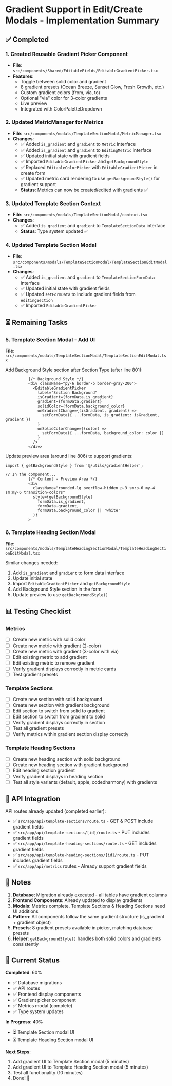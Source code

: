 # Gradient Support in Edit/Create Modals - Implementation Summary

## ✅ Completed

### 1. Created Reusable Gradient Picker Component
- **File**: `src/components/Shared/EditableFields/EditableGradientPicker.tsx`
- **Features**:
  - Toggle between solid color and gradient
  - 8 gradient presets (Ocean Breeze, Sunset Glow, Fresh Growth, etc.)
  - Custom gradient colors (from, via, to)
  - Optional "via" color for 3-color gradients
  - Live preview
  - Integrated with ColorPaletteDropdown

### 2. Updated MetricManager for Metrics
- **File**: `src/components/modals/TemplateSectionModal/MetricManager.tsx`
- **Changes**:
  - ✅ Added `is_gradient` and `gradient` to `Metric` interface
  - ✅ Added `is_gradient` and `gradient` to `EditingMetric` interface
  - ✅ Updated initial state with gradient fields
  - ✅ Imported `EditableGradientPicker` and `getBackgroundStyle`
  - ✅ Replaced `EditableColorPicker` with `EditableGradientPicker` in create form
  - ✅ Updated metric card rendering to use `getBackgroundStyle()` for gradient support
  - **Status**: Metrics can now be created/edited with gradients ✅

### 3. Updated Template Section Context
- **File**: `src/components/modals/TemplateSectionModal/context.tsx`
- **Changes**:
  - ✅ Added `is_gradient` and `gradient` to `TemplateSectionData` interface
  - **Status**: Type system updated ✅

### 4. Updated Template Section Modal
- **File**: `src/components/modals/TemplateSectionModal/TemplateSectionEditModal.tsx`
- **Changes**:
  - ✅ Added `is_gradient` and `gradient` to `TemplateSectionFormData` interface
  - ✅ Updated initial state with gradient fields
  - ✅ Updated `setFormData` to include gradient fields from `editingSection`
  - ✅ Imported `EditableGradientPicker`

## ⏳ Remaining Tasks

### 5. Template Section Modal - Add UI
**File**: `src/components/modals/TemplateSectionModal/TemplateSectionEditModal.tsx`

Add Background Style section after Section Type (after line 801):

```tsx
          {/* Background Style */}
          <div className="py-6 border-b border-gray-200">
            <EditableGradientPicker
              label="Section Background"
              isGradient={formData.is_gradient}
              gradient={formData.gradient}
              solidColor={formData.background_color}
              onGradientChange={(isGradient, gradient) => 
                setFormData({ ...formData, is_gradient: isGradient, gradient })
              }
              onSolidColorChange={(color) => 
                setFormData({ ...formData, background_color: color })
              }
            />
          </div>
```

Update preview area (around line 806) to support gradients:

```tsx
import { getBackgroundStyle } from '@/utils/gradientHelper';

// In the component...
          {/* Content - Preview Area */}
          <div 
            className="rounded-lg overflow-hidden p-3 sm:p-6 my-4 sm:my-6 transition-colors"
            style={getBackgroundStyle(
              formData.is_gradient, 
              formData.gradient, 
              formData.background_color || 'white'
            )}
          >
```

### 6. Template Heading Section Modal
**File**: `src/components/modals/TemplateHeadingSectionModal/TemplateHeadingSectionEditModal.tsx`

Similar changes needed:
1. Add `is_gradient` and `gradient` to form data interface
2. Update initial state
3. Import `EditableGradientPicker` and `getBackgroundStyle`
4. Add Background Style section in the form
5. Update preview to use `getBackgroundStyle()`

## 📊 Testing Checklist

### Metrics
- [ ] Create new metric with solid color
- [ ] Create new metric with gradient (2-color)
- [ ] Create new metric with gradient (3-color with via)
- [ ] Edit existing metric to add gradient
- [ ] Edit existing metric to remove gradient
- [ ] Verify gradient displays correctly in metric cards
- [ ] Test gradient presets

### Template Sections
- [ ] Create new section with solid background
- [ ] Create new section with gradient background
- [ ] Edit section to switch from solid to gradient
- [ ] Edit section to switch from gradient to solid
- [ ] Verify gradient displays correctly in section
- [ ] Test all gradient presets
- [ ] Verify metrics within gradient section display correctly

### Template Heading Sections
- [ ] Create new heading section with solid background
- [ ] Create new heading section with gradient background  
- [ ] Edit heading section gradient
- [ ] Verify gradient displays in heading section
- [ ] Test all style variants (default, apple, codedharmony) with gradients

## 🔧 API Integration

API routes already updated (completed earlier):
- ✅ `src/app/api/template-sections/route.ts` - GET & POST include gradient fields
- ✅ `src/app/api/template-sections/[id]/route.ts` - PUT includes gradient fields
- ✅ `src/app/api/template-heading-sections/route.ts` - GET includes gradient fields
- ✅ `src/app/api/template-heading-sections/[id]/route.ts` - PUT includes gradient fields
- ✅ `src/app/api/metrics` routes - Already support gradient fields

## 📝 Notes

1. **Database**: Migration already executed - all tables have gradient columns
2. **Frontend Components**: Already updated to display gradients
3. **Modals**: Metrics complete, Template Sections & Heading Sections need UI additions
4. **Pattern**: All components follow the same gradient structure (is_gradient + gradient object)
5. **Presets**: 8 gradient presets available in picker, matching database presets
6. **Helper**: `getBackgroundStyle()` handles both solid colors and gradients consistently

## 🎯 Current Status

**Completed**: 60%
- ✅ Database migrations
- ✅ API routes
- ✅ Frontend display components
- ✅ Gradient picker component
- ✅ Metrics modal (complete)
- ✅ Type system updates

**In Progress**: 40%
- ⏳ Template Section modal UI
- ⏳ Template Heading Section modal UI

**Next Steps**:
1. Add gradient UI to Template Section modal (5 minutes)
2. Add gradient UI to Template Heading Section modal (5 minutes)
3. Test all functionality (10 minutes)
4. Done! 🎉
